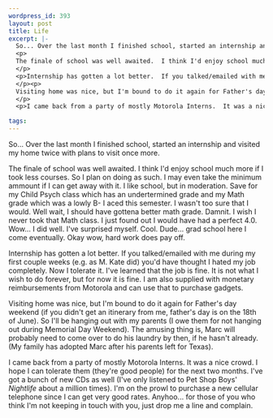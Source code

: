 ```yaml
--- 
wordpress_id: 393
layout: post
title: Life
excerpt: |-
  So... Over the last month I finished school, started an internship and visited my home twice with plans to visit once more.
  <p>
  The finale of school was well awaited.  I think I'd enjoy school much more if I took less courses.  So I plan on doing as such.  I may even take the minimum ammount if I can get away with it.  I like school, but in moderation.  Save for my Child Psych class which has an undertermined grade and my Math grade which was a lowly B- I aced this semester.  I wasn't too sure that I would.  Well wait, I should have gottena  better math grade.  Damnit.  I wish I never took that Math class.  I just found out I would have had a perfect 4.0.  Wow... I did well.  I've surprised myself.  Cool.  Dude... grad school here I come eventually.  Okay wow, hard work does pay off.
  </p>
  <p>Internship has gotten a lot better.  If you talked/emailed with me during my first couple weeks (e.g. as M. Kate did) you'd have thought I hated my job completely.  Now I tolerate it.  I've learned that the job is fine.  It is not what I wish to do forever, but for now it is fine.  I am also supplied with monetary reimbursements from Motorola and can use that to purchase gadgets.
  </p><p>
  Visiting home was nice, but I'm bound to do it again for Father's day weekend (if you didn't get an itinerary from me, father's day is on the 18th of June).  So I'll be hanging out with my parents (I owe them for not hanging out during Memorial Day Weekend).  The amusing thing is, Marc will probably need to come over to do his laundry by then, if he hasn't already.  (My family has adopted Marc after his parents left for Texas).
  </p>
  <p>I came back from a party of mostly Motorola Interns.  It was a nice crowd.  I hope I can tolerate them (they're good people) for the next two months.  I've got a bunch of new CDs as well (I've only listened to Pet Shop Boys' <i>Nightlife</i> about a million times).  I'm on the prowl to purchase a new cellular telephone since I can get very good rates.  Anyhoo... for those of you who think I'm not keeping in touch with you, just drop me a line and complain.

tags: 
---
```


So... Over the last month I finished school, started an internship and visited my home twice with plans to visit once more.
<p>
The finale of school was well awaited.  I think I'd enjoy school much more if I took less courses.  So I plan on doing as such.  I may even take the minimum ammount if I can get away with it.  I like school, but in moderation.  Save for my Child Psych class which has an undertermined grade and my Math grade which was a lowly B- I aced this semester.  I wasn't too sure that I would.  Well wait, I should have gottena  better math grade.  Damnit.  I wish I never took that Math class.  I just found out I would have had a perfect 4.0.  Wow... I did well.  I've surprised myself.  Cool.  Dude... grad school here I come eventually.  Okay wow, hard work does pay off.
</p>
<p>Internship has gotten a lot better.  If you talked/emailed with me during my first couple weeks (e.g. as M. Kate did) you'd have thought I hated my job completely.  Now I tolerate it.  I've learned that the job is fine.  It is not what I wish to do forever, but for now it is fine.  I am also supplied with monetary reimbursements from Motorola and can use that to purchase gadgets.
</p><p>
Visiting home was nice, but I'm bound to do it again for Father's day weekend (if you didn't get an itinerary from me, father's day is on the 18th of June).  So I'll be hanging out with my parents (I owe them for not hanging out during Memorial Day Weekend).  The amusing thing is, Marc will probably need to come over to do his laundry by then, if he hasn't already.  (My family has adopted Marc after his parents left for Texas).
</p>
<p>I came back from a party of mostly Motorola Interns.  It was a nice crowd.  I hope I can tolerate them (they're good people) for the next two months.  I've got a bunch of new CDs as well (I've only listened to Pet Shop Boys' <i>Nightlife</i> about a million times).  I'm on the prowl to purchase a new cellular telephone since I can get very good rates.  Anyhoo... for those of you who think I'm not keeping in touch with you, just drop me a line and complain.
